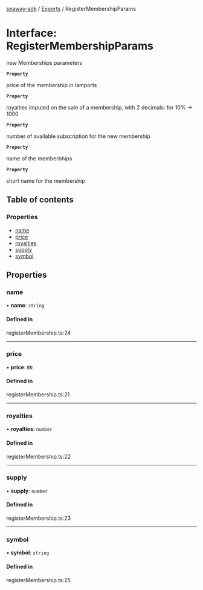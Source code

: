 [seaway-sdk](../README.md) / [Exports](../modules.md) / RegisterMembershipParams

# Interface: RegisterMembershipParams

new Memberships parameters

**`Property`**

price of the membership in lamports

**`Property`**

royalties imputed on the sale of a membership, with 2 decimals: for 10% -> 1000

**`Property`**

number of available subscription for the new membership

**`Property`**

name of the memberbhips

**`Property`**

short name for the membership

## Table of contents

### Properties

- [name](RegisterMembershipParams.md#name)
- [price](RegisterMembershipParams.md#price)
- [royalties](RegisterMembershipParams.md#royalties)
- [supply](RegisterMembershipParams.md#supply)
- [symbol](RegisterMembershipParams.md#symbol)

## Properties

### name

• **name**: `string`

#### Defined in

registerMembership.ts:24

___

### price

• **price**: `BN`

#### Defined in

registerMembership.ts:21

___

### royalties

• **royalties**: `number`

#### Defined in

registerMembership.ts:22

___

### supply

• **supply**: `number`

#### Defined in

registerMembership.ts:23

___

### symbol

• **symbol**: `string`

#### Defined in

registerMembership.ts:25
